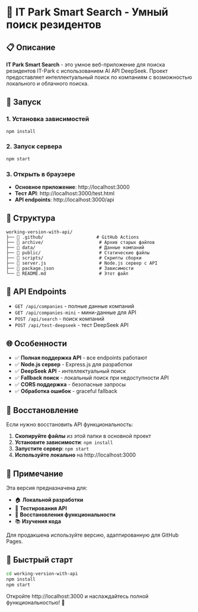 # 🔧 IT Park Smart Search - Умный поиск резидентов

## 📋 Описание

**IT Park Smart Search** - это умное веб-приложение для поиска резидентов IT-Park с использованием AI API DeepSeek. Проект предоставляет интеллектуальный поиск по компаниям с возможностью локального и облачного поиска.

## 🚀 Запуск

### 1. Установка зависимостей
```bash
npm install
```

### 2. Запуск сервера
```bash
npm start
```

### 3. Открыть в браузере
- **Основное приложение**: http://localhost:3000
- **Тест API**: http://localhost:3000/test.html
- **API endpoints**: http://localhost:3000/api

## 📁 Структура

```
working-version-with-api/
├── 📁 .github/                    # GitHub Actions
├── 📁 archive/                     # Архив старых файлов
├── 📁 data/                        # Данные компаний
├── 📁 public/                      # Статические файлы
├── 📁 scripts/                     # Скрипты сборки
├── 📄 server.js                    # Node.js сервер с API
├── 📄 package.json                 # Зависимости
└── 📄 README.md                    # Этот файл
```

## 🔧 API Endpoints

- `GET /api/companies` - полные данные компаний
- `GET /api/companies-mini` - мини-данные для API
- `POST /api/search` - поиск компаний
- `POST /api/test-deepseek` - тест DeepSeek API

## 🌐 Особенности

- ✅ **Полная поддержка API** - все endpoints работают
- ✅ **Node.js сервер** - Express.js для разработки
- ✅ **DeepSeek API** - интеллектуальный поиск
- ✅ **Fallback поиск** - локальный поиск при недоступности API
- ✅ **CORS поддержка** - безопасные запросы
- ✅ **Обработка ошибок** - graceful fallback

## 🔄 Восстановление

Если нужно восстановить API функциональность:

1. **Скопируйте файлы** из этой папки в основной проект
2. **Установите зависимости**: `npm install`
3. **Запустите сервер**: `npm start`
4. **Используйте локально** на http://localhost:3000

## 📝 Примечание

Эта версия предназначена для:
- 🏠 **Локальной разработки**
- 🧪 **Тестирования API**
- 🔄 **Восстановления функциональности**
- 📚 **Изучения кода**

Для продакшена используйте версию, адаптированную для GitHub Pages.

## 🚀 Быстрый старт

```bash
cd working-version-with-api
npm install
npm start
```

Откройте http://localhost:3000 и наслаждайтесь полной функциональностью! 🎉
